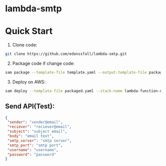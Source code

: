 # lambda-smtp
# Quick Start
1. Clone code:
```sh
git clone https://github.com/edonssfall/lambda-smtp.git
```
2. Package code if change code:
```sh
sam package --template-file template.yaml --output-template-file packaged.yaml --s3-bucket your-bucket-name
```
3. Deploy on AWS:
```sh
sam deploy --template-file packaged.yaml --stack-name lambda-function-name
```

## Send API(Test):
```JSON
{
 "sender": "sender@email",
 "reciever": "reciever@email",
 "subject": "subject email",
 "body": "email text",
 "smtp_server": "smtp server",
 "smtp_port": "smtp port",
 "username": "username",
 "password": "password"
}
```
